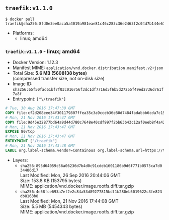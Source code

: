 ## `traefik:v1.1.0`

```console
$ docker pull traefik@sha256:8fd0e3ee0aca5a4019a981eae81c46c283c36e2463f2c04d7b144e672777cffe
```

-	Platforms:
	-	linux; amd64

### `traefik:v1.1.0` - linux; amd64

-	Docker Version: 1.12.3
-	Manifest MIME: `application/vnd.docker.distribution.manifest.v2+json`
-	Total Size: **5.6 MB (5608138 bytes)**  
	(compressed transfer size, not on-disk size)
-	Image ID: `sha256:65f50fad61bf7f03c016756f3dc1df7716d5f6b5d27255f49ed2736d761f7a8f`
-	Entrypoint: `["\/traefik"]`

```dockerfile
# Tue, 30 Aug 2016 17:47:39 GMT
COPY file:cf2d208eee34f301179807ffea35c3a9cceb36e80d7484fadabbb6cda7c15bfb in /etc/ssl/certs/ 
# Mon, 21 Nov 2016 17:43:47 GMT
COPY file:9d45e32877bd64a9d44d780c7648e40cdf997f2bb63b43c12af0eeb8f4a42c7c in / 
# Mon, 21 Nov 2016 17:43:47 GMT
EXPOSE 80/tcp
# Mon, 21 Nov 2016 17:43:47 GMT
ENTRYPOINT ["/traefik"]
# Mon, 21 Nov 2016 17:43:48 GMT
LABEL org.label-schema.vendor=Containous org.label-schema.url=https://traefik.io org.label-schema.name=Traefik org.label-schema.description=A modern reverse-proxy org.label-schema.version=v1.1.0 org.label-schema.docker.schema-version=1.0
```

-	Layers:
	-	`sha256:895d64059c56a06236d7b4d0c91cdeb1601186b9d6f771b0575ca7d034406d17`  
		Last Modified: Mon, 26 Sep 2016 20:44:06 GMT  
		Size: 153.8 KB (153795 bytes)  
		MIME: application/vnd.docker.image.rootfs.diff.tar.gzip
	-	`sha256:4e58fce693a7ef2e2c84a53d89277815bdf1b280eb5019622c3fe823db8163b8`  
		Last Modified: Mon, 21 Nov 2016 17:44:08 GMT  
		Size: 5.5 MB (5454343 bytes)  
		MIME: application/vnd.docker.image.rootfs.diff.tar.gzip
